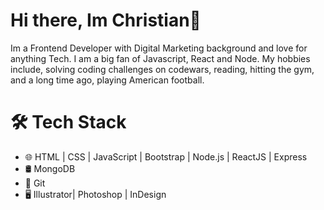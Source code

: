 # Hi there, Im Christian👋

Im a Frontend Developer with Digital Marketing background and love for anything Tech. I am a big fan of Javascript, React and Node.
My hobbies include, solving coding challenges on codewars, reading, hitting the gym, and a long time ago, playing American football.

# 🛠 Tech Stack
- 🌐  HTML | CSS | JavaScript | Bootstrap | Node.js | ReactJS | Express
- 🛢  MongoDB
- 🔧  Git
- 🖥  Illustrator| Photoshop | InDesign




<!--
**ChrisBaidoo/ChrisBaidoo** is a ✨ _special_ ✨ repository because its `README.md` (this file) appears on your GitHub profile.

#### Im a Frontend Developer with Digital Marketing background and love for everything Tech. I am a big fan of Javascript, React and Node.




More about me at iamdeveloper.com.

Here are some ideas to get you started:

- 🔭 I’m currently working on ...
- 🌱 I’m currently learning Typescript, Angular
- 👯 I’m looking to collaborate on ...
- 🤔 I’m looking for help with ...
- 💬 Ask me about ...
- 📫 How to reach me: ...
- 😄 Pronouns: he/him/his/
- ⚡ Fun fact: I speak spanish. 
-->
